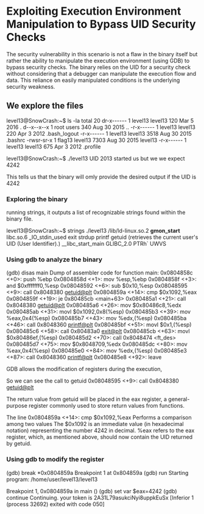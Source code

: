 # Exploiting Execution Environment Manipulation to Bypass UID Security Checks

The security vulnerability in this scenario is not a flaw in the binary itself but rather the ability to manipulate the execution environment (using GDB) to bypass security checks. The binary relies on the UID for a security check without considering that a debugger can manipulate the execution flow and data. This reliance on easily manipulated conditions is the underlying security weakness.

## We explore the files

level13@SnowCrash:~$ ls -la
total 20
dr-x------ 1 level13 level13  120 Mar  5  2016 .
d--x--x--x 1 root    users    340 Aug 30  2015 ..
-r-x------ 1 level13 level13  220 Apr  3  2012 .bash_logout
-r-x------ 1 level13 level13 3518 Aug 30  2015 .bashrc
-rwsr-sr-x 1 flag13  level13 7303 Aug 30  2015 level13
-r-x------ 1 level13 level13  675 Apr  3  2012 .profile

level13@SnowCrash:~$ ./level13 
UID 2013 started us but we we expect 4242

This tells us that the binary will omly provide the desired output
if the UID is 4242 

### Exploring the binary

running strings, it outputs a list of recognizable strings found within the binary file. 

level13@SnowCrash:~$ strings ./level13 
/lib/ld-linux.so.2
__gmon_start__
libc.so.6
_IO_stdin_used
exit
strdup
printf
getuid (retrieves the current user's UID (User Identifier).)
__libc_start_main
GLIBC_2.0
PTRh`
UWVS


### Using gdb to analyze the binary

(gdb) disas main
Dump of assembler code for function main:
   0x0804858c <+0>:	push   %ebp
   0x0804858d <+1>:	mov    %esp,%ebp
   0x0804858f <+3>:	and    $0xfffffff0,%esp
   0x08048592 <+6>:	sub    $0x10,%esp
   0x08048595 <+9>:	call   0x8048380 <getuid@plt>
   0x0804859a <+14>:	cmp    $0x1092,%eax
   0x0804859f <+19>:	je     0x80485cb <main+63>
   0x080485a1 <+21>:	call   0x8048380 <getuid@plt>
   0x080485a6 <+26>:	mov    $0x80486c8,%edx
   0x080485ab <+31>:	movl   $0x1092,0x8(%esp)
   0x080485b3 <+39>:	mov    %eax,0x4(%esp)
   0x080485b7 <+43>:	mov    %edx,(%esp)
   0x080485ba <+46>:	call   0x8048360 <printf@plt>
   0x080485bf <+51>:	movl   $0x1,(%esp)
   0x080485c6 <+58>:	call   0x80483a0 <exit@plt>
   0x080485cb <+63>:	movl   $0x80486ef,(%esp)
   0x080485d2 <+70>:	call   0x8048474 <ft_des>
   0x080485d7 <+75>:	mov    $0x8048709,%edx
   0x080485dc <+80>:	mov    %eax,0x4(%esp)
   0x080485e0 <+84>:	mov    %edx,(%esp)
   0x080485e3 <+87>:	call   0x8048360 <printf@plt>
   0x080485e8 <+92>:	leave  


GDB allows the modification of registers during the execution,

So we can see the call to getuid
0x08048595 <+9>:	call   0x8048380 <getuid@plt>

The return value from getuid will be placed in the eax register, a general-purpose register commonly used to store return values from functions.

The line
0x0804859a <+14>:	cmp    $0x1092,%eax
Performs a comparison among two values
The $0x1092 is an immediate value (in hexadecimal notation) representing the number 4242 in decimal. %eax refers to the eax register, which, as mentioned above, should now contain the UID returned by getuid.

### Using gdb to modify the register 

(gdb) break *0x0804859a
Breakpoint 1 at 0x804859a
(gdb) run
Starting program: /home/user/level13/level13 

Breakpoint 1, 0x0804859a in main ()
(gdb) set var $eax=4242
(gdb) continue
Continuing.
your token is 2A31L79asukciNyi8uppkEuSx
[Inferior 1 (process 32692) exited with code 050]
